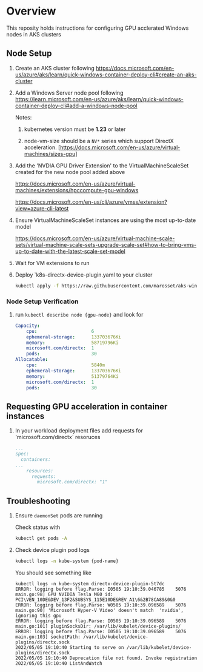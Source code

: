 # Overview

This reposity holds instructions for configuring GPU acclerated Windows nodes in AKS clusters

## Node Setup

1. Create an AKS cluster following https://docs.microsoft.com/en-us/azure/aks/learn/quick-windows-container-deploy-cli#create-an-aks-cluster

1. Add a Windows Server node pool following https://learn.microsoft.com/en-us/azure/aks/learn/quick-windows-container-deploy-cli#add-a-windows-node-pool

    Notes:

    1. kubernetes version must be **1.23** or later

    1. node-vm-size should be a `NV*` series which support DirectX acceleration. [https://docs.microsoft.com/en-us/azure/virtual-machines/sizes-gpu]

1. Add the 'NVDIA GPU Driver Extension' to the VirtualMachineScaleSet created for the new node pool added above

    https://docs.microsoft.com/en-us/azure/virtual-machines/extensions/hpccompute-gpu-windows

    https://docs.microsoft.com/en-us/cli/azure/vmss/extension?view=azure-cli-latest

1. Ensure VirtualMachineScaleSet instances are using the most up-to-date model

    https://docs.microsoft.com/en-us/azure/virtual-machine-scale-sets/virtual-machine-scale-sets-upgrade-scale-set#how-to-bring-vms-up-to-date-with-the-latest-scale-set-model

1. Wait for VM extensions to run

1. Deploy `k8s-directx-device-plugin.yaml to your cluster

    ```bash
    kubectl apply -f https://raw.githubusercontent.com/marosset/aks-windows-gpu-acceleration/main/k8s-directx-device-plugin/k8s-directx-device-plugin.yaml
    ```

### Node Setup Verification

1. run `kubectl describe node {gpu-node}` and look for

    ```yaml
    Capacity:
        cpu:                    6
        ephemeral-storage:      133703676Ki
        memory:                 58719796Ki
        microsoft.com/directx:  1
        pods:                   30
    Allocatable:
        cpu:                    5840m
        ephemeral-storage:      133703676Ki
        memory:                 51379764Ki
        microsoft.com/directx:  1
        pods:                   30
    ```

## Requesting GPU acceleration in container instances

1. In your workload deployment files add requests for 'microsoft.com/directx` resoruces 

    ```yaml
    ...
    spec:
      containers:
    ...
        resources:
          requests:
            microsoft.com/directx: "1"
    ```

## Troubleshooting

1. Ensure `daemonSet` pods are running

    Check status with

    ```bash
    kubectl get pods -A
    ```

1. Check device plugin pod logs

    ```bash
    kubectl logs -n kube-system {pod-name}
    ```

    You should see something like

    ```log
    kubectl logs -n kube-system directx-device-plugin-5t7dc
    ERROR: logging before flag.Parse: I0505 19:10:39.046785    5076 main.go:98] GPU NVIDIA Tesla M60 id: PCI\VEN_10DE&DEV_13F2&SUBSYS_115E10DE&REV_A1\6&2B78CA89&0&0
    ERROR: logging before flag.Parse: W0505 19:10:39.096589    5076 main.go:90] 'Microsoft Hyper-V Video' doesn't match  'nvidia', ignoring this gpu
    ERROR: logging before flag.Parse: I0505 19:10:39.096589    5076 main.go:101] pluginSocksDir: /var/lib/kubelet/device-plugins/
    ERROR: logging before flag.Parse: I0505 19:10:39.096589    5076 main.go:103] socketPath: /var/lib/kubelet/device-plugins/directx.sock
    2022/05/05 19:10:40 Starting to serve on /var/lib/kubelet/device-plugins/directx.sock
    2022/05/05 19:10:40 Deprecation file not found. Invoke registration
    2022/05/05 19:10:40 ListAndWatch
    ```
